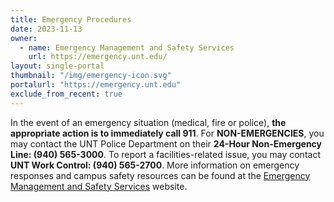 ```yaml
---
title: Emergency Procedures
date: 2023-11-13
owner:
  - name: Emergency Management and Safety Services
    url: https://emergency.unt.edu/
layout: single-portal
thumbnail: "/img/emergency-icon.svg"
portalurl: "https://emergency.unt.edu"
exclude_from_recent: true
---
```

In the event of an emergency situation (medical, fire or police), <b style="color: var(--theme-red)">the appropriate action is to immediately call 911</b>.  For <b>NON-EMERGENCIES</b>, you may contact the UNT Police Department on their <b>24-Hour Non-Emergency Line: (940) 565-3000</b>. To report a facilities-related issue, you may contact <b>UNT Work Control: (940) 565-2700</b>.  More information on emergency responses and campus safety resources can be found at the [Emergency Management and Safety Services](https://emergency.unt.edu/ 'Link to Emergency Management and Safety Services') website.
